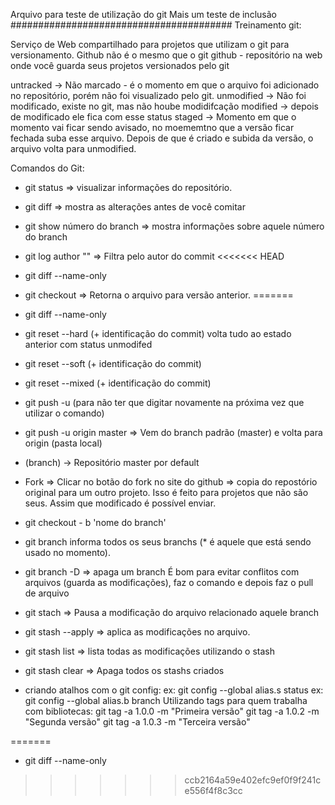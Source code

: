 Arquivo para teste de utilização do git
Mais um teste de inclusão
########################################
Treinamento git:

Serviço de Web compartilhado para projetos que utilizam o git para versionamento.
Github não é o mesmo que o git
github - repositório na web onde você guarda seus projetos versionados pelo git

untracked  -> Não marcado - é o momento em que o arquivo foi adicionado no repositório, porém não foi visualizado pelo git.
unmodified -> Não foi modificado, existe no git, mas não hoube modidifcação
modified -> depois de modificado ele fica com esse status
staged -> Momento em que o momento vai ficar sendo avisado, no moememtno que a versão ficar fechada suba esse arquivo.
Depois de que é criado e subida da versão, o arquivo volta para unmodified.

Comandos do Git:
- git status => visualizar informações do repositório.
- git diff => mostra as alterações antes de você comitar
- git show número do branch => mostra informações sobre aquele número do branch
- git log author "" => Filtra pelo autor do commit
<<<<<<< HEAD

- git diff --name-only
- git checkout => Retorna o arquivo para versão anterior.
=======
- git diff --name-only

- git reset --hard (+ identificação do commit) volta tudo ao estado anterior com status unmodifed
- git reset --soft (+ identificação do commit)
- git reset --mixed (+ identificação do commit)
- git push -u (para não ter que digitar novamente na próxima vez que utilizar o comando)
- git push -u origin master => Vem do branch padrão (master) e volta para origin (pasta local)
- (branch) -> Repositório master por default
- Fork => Clicar no botão do fork no site do github => copia do repostório original para um outro projeto. Isso é feito para projetos que não são seus.
Assim que modificado é possível enviar.
- git checkout - b 'nome do branch'
- git branch informa todos os seus branchs (* é aquele que está sendo usado no momento).
- git branch -D => apaga um branch
É bom para evitar conflitos com arquivos (guarda as modificações), faz o comando e depois faz o pull de arquivo
- git stach => Pausa a modificação do arquivo relacionado aquele branch
- git stash --apply => aplica as modificações no arquivo.
- git stash list => lista todas as modificações utilizando o stash
- git stash clear => Apaga todos os stashs criados
- criando atalhos com o git config:
ex: git config --global alias.s status
ex: git config --global alias.b branch
Utilizando tags para quem trabalha com bibliotecas:
git tag -a 1.0.0 -m "Primeira versão"
git tag -a 1.0.2 -m "Segunda versão"
git tag -a 1.0.3 -m "Terceira versão"


=======
- git diff --name-only
>>>>>>> ccb2164a59e402efc9ef0f9f241ce556f4f8c3cc
